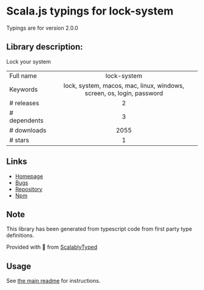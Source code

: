 
# Scala.js typings for lock-system

Typings are for version 2.0.0

## Library description:
Lock your system

|                    |                 |
| ------------------ | :-------------: |
| Full name          | lock-system |
| Keywords           | lock, system, macos, mac, linux, windows, screen, os, login, password |
| # releases         | 2 |
| # dependents       | 3 |
| # downloads        | 2055 |
| # stars            | 1 |

## Links
- [Homepage](https://github.com/sindresorhus/lock-system#readme)
- [Bugs](https://github.com/sindresorhus/lock-system/issues)
- [Repository](https://github.com/sindresorhus/lock-system)
- [Npm](https://www.npmjs.com/package/lock-system)
    


## Note
This library has been generated from typescript code from first party type definitions.

Provided with :purple_heart: from [ScalablyTyped](https://github.com/oyvindberg/ScalablyTyped)

## Usage
See [the main readme](../../readme.md) for instructions.


